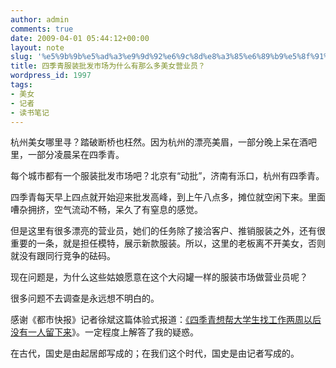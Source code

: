 ```yaml
---
author: admin
comments: true
date: 2009-04-01 05:44:12+00:00
layout: note
slug: '%e5%9b%9b%e5%ad%a3%e9%9d%92%e6%9c%8d%e8%a3%85%e6%89%b9%e5%8f%91%e5%b8%82%e5%9c%ba%e4%b8%ba%e4%bb%80%e4%b9%88%e6%9c%89%e9%82%a3%e4%b9%88%e5%a4%9a%e7%be%8e%e5%a5%b3%e8%90%a5%e4%b8%9a%e5%91%98%ef%bc%9f'
title: 四季青服装批发市场为什么有那么多美女营业员？
wordpress_id: 1997
tags:
- 美女
- 记者
- 读书笔记
---
```


杭州美女哪里寻？踏破断桥也枉然。因为杭州的漂亮美眉，一部分晚上呆在酒吧里，一部分凌晨呆在四季青。

每个城市都有一个服装批发市场吧？北京有“动批”，济南有泺口，杭州有四季青。

四季青每天早上四点就开始迎来批发高峰，到上午八点多，摊位就空闲下来。里面嘈杂拥挤，空气流动不畅，呆久了有窒息的感觉。

但是这里有很多漂亮的营业员，她们的任务除了接洽客户、推销服装之外，还有很重要的一条，就是担任模特，展示新款服装。所以，这里的老板离不开美女，否则就没有跟同行竞争的砝码。

现在问题是，为什么这些姑娘愿意在这个大闷罐一样的服装市场做营业员呢？

很多问题不去调查是永远想不明白的。

感谢《都市快报》记者徐斌这篇体验式报道：[《四季青想帮大学生找工作两周以后没有一人留下来](http://hzdaily.hangzhou.com.cn/dskb/html/2009-03/31/content_640778.htm)》。一定程度上解答了我的疑惑。

在古代，国史是由起居郎写成的；在我们这个时代，国史是由记者写成的。
